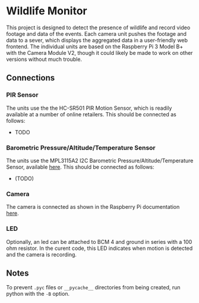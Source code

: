 # Wildlife Monitor
This project is designed to detect the presence of wildlife and record video footage and data of the events. Each camera unit pushes the footage and data to a sever, which displays the aggregated data in a user-friendly web frontend. The individual units are based on the Raspberry Pi 3 Model B+ with the Camera Module V2, though it could likely be made to work on other versions without much trouble.

## Connections
### PIR Sensor
The units use the the HC-SR501 PIR Motion Sensor, which is readily available at a number of online retailers. This should be connected as follows:
* TODO

<!--
Eventually, the camera may have a part in the motion detection as well...
-->

### Barometric Pressure/Altitude/Temperature Sensor
The units use the MPL3115A2 I2C Barometric Pressure/Altitude/Temperature Sensor, available [here](https://www.adafruit.com/product/1893). This should be connected as follows:
* (TODO)

### Camera
The camera is connected as shown in the Raspberry Pi documentation [here](https://projects.raspberrypi.org/en/projects/getting-started-with-picamera/4).

### LED
Optionally, an led can be attached to BCM 4 and ground in series with a 100 ohm resistor. In the curent code, this LED indicates when motion is detected and the camera is recording.

<!--
## Central Webserver Setup
-->

<!--
## Setup / Running
(This will be updated once there is something to run).
-->

## Notes
To prevent `.pyc` files or `__pycache__` directories from being created, run python with the `-B` option.

<!--
This should be noted if a dockerized version is ever created.
-->

